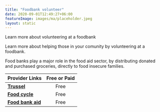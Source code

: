 ```yaml
---
title: "Foodbank volunteer"
date: 2020-09-01T12:49:27+06:00
featureImage: images/ma/placeholder.jpeg
layout: static
---
```


Learn more about volunteering at a foodbank

Learn more about helping those in your comunity by volunteering at a foodbank.

Food banks play a major role in the food aid sector, by distributing donated and purchased groceries, directly to food insecure families.

| Provider Links      | Free or Paid  |  
| :-----------          | :--------------:      |  
| [**Trussel**](https://volunteer.trusselltrust.org/opportunities#display=grid&s=date_advertised&o=desc) | Free | 
| [**Food cycle**](https://foodcycle.org.uk/food-banks/) | Free | 
| [**Food bank aid**](https://foodbankaid.org.uk/volunteer/) | Free | 
  

<br/><br/>






